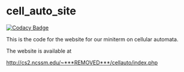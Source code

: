 # cell_auto_site

[![Codacy Badge](https://api.codacy.com/project/badge/Grade/ab1f76f3b5b549b7b872caaa52415b32)](https://www.codacy.com/app/rmartine/cell_auto_site?utm_source=github.com&utm_medium=referral&utm_content=riley-martine/cell_auto_site&utm_campaign=badger)

This is the code for the website for our miniterm on cellular automata.

The website is available at 

http://cs2.ncssm.edu/~***REMOVED***/cellauto/index.php
